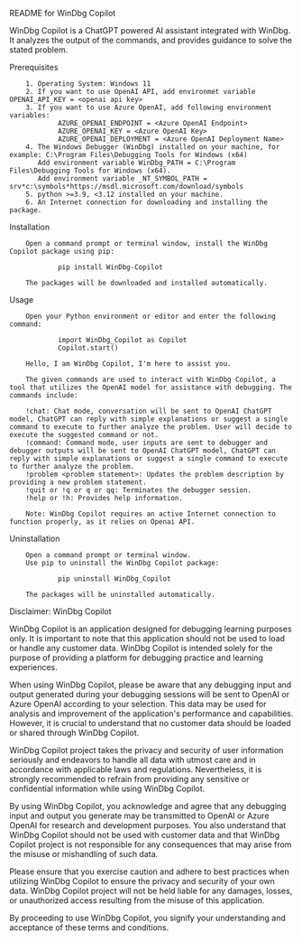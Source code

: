 README for WinDbg Copilot

WinDbg Copilot is a ChatGPT powered AI assistant integrated with WinDbg. It analyzes the output of the commands, and provides guidance to solve the stated problem.

Prerequisites

        1. Operating System: Windows 11
        2. If you want to use OpenAI API, add environmet variable OPENAI_API_KEY = <openai api key>
        3. If you want to use Azure OpenAI, add following environment variables:
                AZURE_OPENAI_ENDPOINT = <Azure OpenAI Endpoint>
                AZURE_OPENAI_KEY = <Azure OpenAI Key>
                AZURE_OPENAI_DEPLOYMENT = <Azure OpenAI Deployment Name>
        4. The Windows Debugger (WinDbg) installed on your machine, for example: C:\Program Files\Debugging Tools for Windows (x64)
           Add environment variable WinDbg_PATH = C:\Program Files\Debugging Tools for Windows (x64).
           Add environment variable _NT_SYMBOL_PATH = srv*c:\symbols*https://msdl.microsoft.com/download/symbols
        5. python >=3.9, <3.12 installed on your machine.
        6. An Internet connection for downloading and installing the package.

Installation

        Open a command prompt or terminal window, install the WinDbg Copilot package using pip:

                pip install WinDbg-Copilot

        The packages will be downloaded and installed automatically.

Usage

        Open your Python environment or editor and enter the following command:

                import WinDbg_Copilot as Copilot
                Copilot.start()

        Hello, I am WinDbg Copilot, I'm here to assist you.

        The given commands are used to interact with WinDbg Copilot, a tool that utilizes the OpenAI model for assistance with debugging. The commands include:

        !chat: Chat mode, conversation will be sent to OpenAI ChatGPT model, ChatGPT can reply with simple explanations or suggest a single command to execute to further analyze the problem. User will decide to execute the suggested command or not.
        !command: Command mode, user inputs are sent to debugger and debugger outputs will be sent to OpenAI ChatGPT model, ChatGPT can reply with simple explanations or suggest a single command to execute to further analyze the problem.
        !problem <problem statement>: Updates the problem description by providing a new problem statement.
        !quit or !q or q or qq: Terminates the debugger session.
        !help or !h: Provides help information.

        Note: WinDbg Copilot requires an active Internet connection to function properly, as it relies on Openai API.

Uninstallation

        Open a command prompt or terminal window.
        Use pip to uninstall the WinDbg Copilot package:

                pip uninstall WinDbg_Copilot

        The packages will be uninstalled automatically.

Disclaimer: WinDbg Copilot

WinDbg Copilot is an application designed for debugging learning purposes only. It is important to note that this application should not be used to load or handle any customer data. WinDbg Copilot is intended solely for the purpose of providing a platform for debugging practice and learning experiences.

When using WinDbg Copilot, please be aware that any debugging input and output generated during your debugging sessions will be sent to OpenAI or Azure OpenAI according to your selection. This data may be used for analysis and improvement of the application's performance and capabilities. However, it is crucial to understand that no customer data should be loaded or shared through WinDbg Copilot.

WinDbg Copilot project takes the privacy and security of user information seriously and endeavors to handle all data with utmost care and in accordance with applicable laws and regulations. Nevertheless, it is strongly recommended to refrain from providing any sensitive or confidential information while using WinDbg Copilot.

By using WinDbg Copilot, you acknowledge and agree that any debugging input and output you generate may be transmitted to OpenAI or Azure OpenAI for research and development purposes. You also understand that WinDbg Copilot should not be used with customer data and that WinDbg Copilot project is not responsible for any consequences that may arise from the misuse or mishandling of such data.

Please ensure that you exercise caution and adhere to best practices when utilizing WinDbg Copilot to ensure the privacy and security of your own data. WinDbg Copilot project will not be held liable for any damages, losses, or unauthorized access resulting from the misuse of this application.

By proceeding to use WinDbg Copilot, you signify your understanding and acceptance of these terms and conditions.
